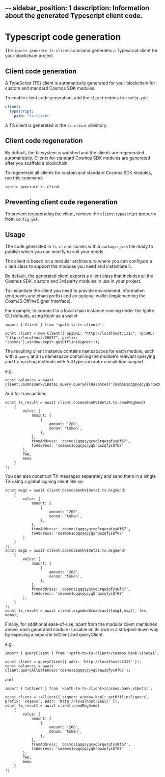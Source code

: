--
sidebar_position: 1
description: Information about the generated Typescript client code.
---

# Typescript code generation

The `ignite generate ts-client` command generates a Typescript client for your blockchain project.

## Client code generation

A TypeScript (TS) client is automatically generated for your blockchain for custom and standard Cosmos SDK modules.

To enable client code generation, add the `client` entries to `config.yml`:

```yaml
client:
  typescript:
    path: "ts-client"
```

A TS client is generated in the `ts-client` directory.

## Client code regeneration

By default, the filesystem is watched and the clients are regenerated automatically. Clients for standard Cosmos SDK modules are generated after you scaffold a blockchain.

To regenerate all clients for custom and standard Cosmos SDK modules, run this command:

```bash
ignite generate ts-client
```

## Preventing client code regeneration	

To prevent regenerating the client, remove the `client:typescript` property from `config.yml`.	

## Usage

The code generated in `ts-client` comes with a `package.json` file ready to publish which you can modify to suit your needs.

The client is based on a modular architecture where you can configure a client class to support the modules you need and instantiate it.

By default, the generated client exports a client class that includes all the Cosmos SDK, custom and 3rd party modules in use in your project.

To instantiate the client you need to provide environment information (endpoints and chain prefix) and an optional wallet (implementing the CosmJS OfflineSigner interface).

For example, to connect to a local chain instance running under the Ignite CLI defaults, using Keplr as a wallet:

```
import { Client } from '<path-to-ts-client>';

const client = new Client({ apiURL: "http://localhost:1317", rpcURL: "http://localhost:26657", prefix: "cosmos"},window.keplr.getOfflineSigner());
```

The resulting client instance contains namespaces for each module, each with a `query` and `tx` namespace containing the module's relevant querying and transacting methods with full type and auto-completion support. 

e.g.

```
const balances = await client.CosmosBankV1Beta1.query.queryAllBalances('cosmos1qqqsyqcyq5rqwzqfys8f67');
```

And for transactions:

```
const tx_result = await client.CosmosBankV1Beta1.tx.sendMsgSend(
	{ 
		value: {
			amount: [
				{
					amount: '200',
					denom: 'token',
				},
			],
			fromAddress: 'cosmos1qqqsyqcyq5rqwzqfys8f67',
			toAddress: 'cosmos1qqqsyqcyq5rqwzqfys8f67'
		},
		fee,
		memo
	}
);
```

You can also construct TX messages separately and send them in a single TX using a global signing client like so:

```
const msg1 = await client.CosmosBankV1Beta1.tx.msgSend(
	{ 
		value: {
			amount: [
				{
					amount: '200',
					denom: 'token',
				},
			],
			fromAddress: 'cosmos1qqqsyqcyq5rqwzqfys8f67',
			toAddress: 'cosmos1qqqsyqcyq5rqwzqfys8f67'
		}
	}
);
const msg2 = await client.CosmosBankV1Beta1.tx.msgSend(
	{ 
		value: {
			amount: [
				{
					amount: '200',
					denom: 'token',
				},
			],
			fromAddress: 'cosmos1qqqsyqcyq5rqwzqfys8f67',
			toAddress: 'cosmos1qqqsyqcyq5rqwzqfys8f67'
		},
	}
);
const tx_result = await client.signAndBroadcast([msg1,msg2], fee, memo);
```

Finally, for additional ease-of-use, apart from the modular client mentioned above, each generated module is usable on its own in a stripped-down way by exposing a separate txClient and queryClient.

e.g.

```
import { queryClient } from '<path-to-ts-client>/cosmos.bank.v1beta1';

const client = queryClient({ addr: 'http://localhost:1317' });
const balances = await client.queryAllBalances('cosmos1qqqsyqcyq5rqwzqfys8f67');
```

and

```
import { txClient } from '<path-to-ts-client>/cosmos.bank.v1beta1';

const client = txClient({ signer: window.keplr.getOfflineSigner(), prefix: 'cosmos', addr: 'http://localhost:26657' });
const tx_result = await client.sendMsgSend(
	{ 
		value: {
			amount: [
				{
					amount: '200',
					denom: 'token',
				},
			],
			fromAddress: 'cosmos1qqqsyqcyq5rqwzqfys8f67',
			toAddress: 'cosmos1qqqsyqcyq5rqwzqfys8f67'
		},
		fee,
		memo
	}
);
```
